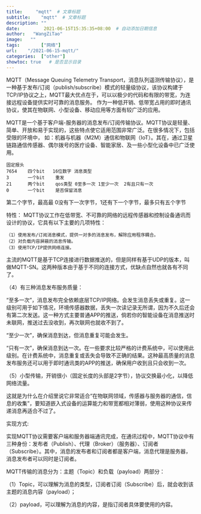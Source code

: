 ```yaml
---
title:     "mqtt"  # 文章标题
subtitle:    "mqtt"  # 文章标题
description: ""
date:         2021-06-15T15:35:35+08:00  # 自动添加日期信息
author:   "WangZiTao"
image:   ""
tags:        ["网络"]
url:    "/2021-06-15-mqtt/"
categories:  ["other"]
showtoc: true   # 是否显示目录
---
```



MQTT（Message Queuing Telemetry Transport，消息队列遥测传输协议），是一种基于发布/订阅（publish/subscribe）模式的轻量级协议，该协议构建于TCP/IP协议之上，MQTT最大优点在于，可以以极少的代码和有限的带宽，为连接远程设备提供实时可靠的消息服务。
作为一种低开销、低带宽占用的即时通讯协议，使其在物联网、小型设备、移动应用等方面有较广泛的应用。

MQTT是一个基于客户端-服务器的消息发布/订阅传输协议。MQTT协议是轻量、简单、开放和易于实现的，这些特点使它适用范围非常广泛。在很多情况下，包括受限的环境中，
如：机器与机器（M2M）通信和物联网（IoT）。其在，通过卫星链路通信传感器、偶尔拨号的医疗设备、智能家居、及一些小型化设备中已广泛使用。


    固定报头
    7654    四个bit   16位数字 消息类型
    3       一个bit    重发
    21      两个bit    qos类型 0至多一次 1至少一次  2有且只有一次
    0       一个bit    是否保留消息

第二个字节，最高最 0没有下一次字节，1还有下一个字节，最多只有五个字节

特性：
MQTT协议工作在低带宽、不可靠的网络的远程传感器和控制设备通讯而设计的协议，它具有以下主要的几项特性：

    （1）使用发布/订阅消息模式，提供一对多的消息发布，解除应用程序耦合。
    （2）对负载内容屏蔽的消息传输。
    （3）使用TCP/IP提供网络连接。

主流的MQTT是基于TCP连接进行数据推送的，但是同样有基于UDP的版本，叫做MQTT-SN。这两种版本由于基于不同的连接方式，优缺点自然也就各有不同了。

（4）有三种消息发布服务质量：

“至多一次”，消息发布完全依赖底层TCP/IP网络。会发生消息丢失或重复。这一级别可用于如下情况，环境传感器数据，丢失一次读记录无所谓，因为不久后还会有第二次发送。这一种方式主要普通APP的推送，倘若你的智能设备在消息推送时未联网，推送过去没收到，再次联网也就收不到了。

“至少一次”，确保消息到达，但消息重复可能会发生。

“只有一次”，确保消息到达一次。在一些要求比较严格的计费系统中，可以使用此级别。在计费系统中，消息重复或丢失会导致不正确的结果。这种最高质量的消息发布服务还可以用于即时通讯类的APP的推送，确保用户收到且只会收到一次。

（5）小型传输，开销很小（固定长度的头部是2字节），协议交换最小化，以降低网络流量。

这就是为什么在介绍里说它非常适合“在物联网领域，传感器与服务器的通信，信息的收集”，要知道嵌入式设备的运算能力和带宽都相对薄弱，使用这种协议来传递消息再适合不过了。


实现方式:

实现MQTT协议需要客户端和服务器端通讯完成，在通讯过程中，MQTT协议中有三种身份：发布者（Publish）、代理（Broker）（服务器）、订阅者（Subscribe）。其中，消息的发布者和订阅者都是客户端，消息代理是服务器，消息发布者可以同时是订阅者。

MQTT传输的消息分为：主题（Topic）和负载（payload）两部分：

（1）Topic，可以理解为消息的类型，订阅者订阅（Subscribe）后，就会收到该主题的消息内容（payload）；

（2）payload，可以理解为消息的内容，是指订阅者具体要使用的内容。
